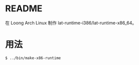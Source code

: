 # README

在 Loong Arch Linux 制作 lat-runtime-i386/lat-runtime-x86_64。

# 用法

```
$ ../bin/make-x86-runtime
```
